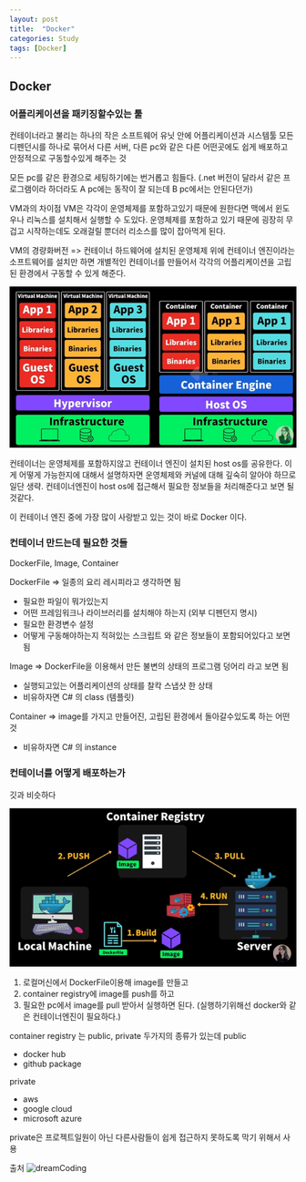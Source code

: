 ```yaml
---
layout: post
title:  "Docker"
categories: Study
tags: [Docker]
---
```


## Docker

### 어플리케이션을 패키징할수있는 툴
컨테이너라고 불리는 하나의 작은 소프트웨어 유닛 안에 어플리케이션과 시스템툴 모든 디펜던시를 하나로 묶어서 
다른 서버, 다른 pc와 같은 다른 어떤곳에도 쉽게 배포하고 안정적으로 구동할수있게 해주는 것

모든 pc를 같은 환경으로 세팅하기에는 번거롭고 힘들다. (.net 버전이 달라서 같은 프로그램이라 하더라도 A pc에는 동작이 잘 되는데 B pc에서는 안된다던가)

VM과의 차이점
VM은 각각이 운영체제를 포함하고있기 때문에 원한다면 맥에서 윈도우나 리눅스를 설치해서 실행할 수 도있다.
운영체제를 포함하고 있기 때문에 굉장히 무겁고 시작하는데도 오래걸릴 뿐더러 리소스를 많이 잡아먹게 된다.

VM의 경량화버전 => 컨테이너
하드웨어에 설치된 운영체제 위에 컨테이너 엔진이라는 소프트웨어를 설치만 하면 개별적인 컨테이너를 만들어서 각각의 어플리케이션을 고립된 환경에서 구동할 수 있게 해준다.

![Docker](/assets/images/Docker.png)

컨테이너는 운영체제를 포함하지않고 컨테이너 엔진이 설치된 host os를 공유한다.
이게 어떻게 가능한지에 대해서 설명하자면 운영체제와 커널에 대해 깊숙히 알아야 하므로 일단 생략.
컨테이너엔진이 host os에 접근해서 필요한 정보들을 처리해준다고 보면 될것같다.

이 컨테이너 엔진 중에 가장 많이 사랑받고 있는 것이 바로 Docker 이다.

### 컨테이너 만드는데 필요한 것들
DockerFile, Image, Container

DockerFile => 일종의 요리 레시피라고 생각하면 됨
- 필요한 파일이 뭐가있는지 
- 어떤 프레임워크나 라이브러리를 설치해야 하는지 (외부 디펜던지 명시)
- 필요한 환경변수 설정
- 어떻게 구동해야하는지 적혀있는 스크립트
와 같은 정보들이 포함되어있다고 보면 됨

Image => DockerFile을 이용해서 만든 불변의 상태의 프로그램 덩어리 라고 보면 됨 
- 실행되고있는 어플리케이션의 상태를 찰칵 스냅샷 한 상태
- 비유하자면 C# 의 class (템플릿)

Container => image를 가지고 만들어진, 고립된 환경에서 돌아갈수있도록 하는 어떤 것
- 비유하자면 C# 의 instance 

### 컨테이너를 어떻게 배포하는가
깃과 비슷하다

![Docker2](/assets/images/Docker2.png)

1. 로컬머신에서 DockerFile이용해 image를 만들고 
2. container registry에 image를 push를 하고
3. 필요한 pc에서 image를 pull 받아서 실행하면 된다. (실행하기위해선 docker와 같은 컨테이너엔진이 필요하다.)

container registry 는 public, private 두가지의 종류가 있는데
public
- docker hub
- github package

private 
- aws
- google cloud
- microsoft azure

private은 프로젝트일원이 아닌 다른사람들이 쉽게 접근하지 못하도록 막기 위해서 사용

출처
![dreamCoding](//https://www.youtube.com/watch?v=LXJhA3VWXFA)